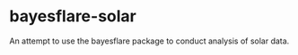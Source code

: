 bayesflare-solar
================

An attempt to use the bayesflare package to conduct analysis of solar data.
